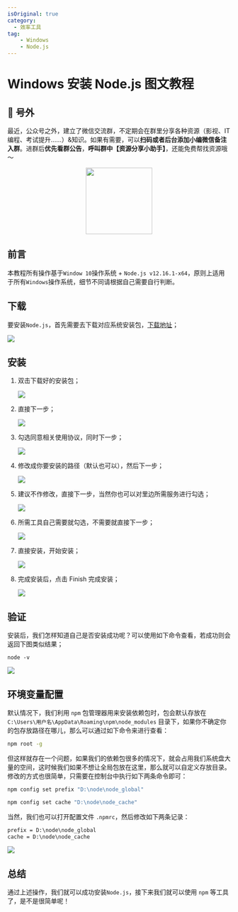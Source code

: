 ```yaml
---
isOriginal: true
category:
  - 效率工具
tag:
    - Windows
    - Node.js
---
```


# Windows 安装 Node.js 图文教程

## 🎈 号外

最近，公众号之外，建立了微信交流群，不定期会在群里分享各种资源（影视、IT 编程、考试提升……）&知识。如果有需要，可以**扫码或者后台添加小编微信备注入群**。进群后**优先看群公告**，**呼叫群中【资源分享小助手】**，还能免费帮找资源哦～

<center>
<img src="/contact/wxgroup.jpg" width="150"> 
</center>

## 前言

本教程所有操作基于`Window 10`操作系统 + `Node.js v12.16.1-x64`，原则上适用于所有`Windows`操作系统，细节不同请根据自己需要自行判断。

## 下载

要安装`Node.js`，首先需要去下载对应系统安装包，[下载地址](https://nodejs.org/zh-cn/download/)；

![](assets/20200511-windows-install-node/format,png-20240216201245587-8085565.png)

##  安装

1. 双击下载好的安装包；

    ![](https://imgconvert.csdnimg.cn/aHR0cHM6Ly9jZG4uanNkZWxpdnIubmV0L2doL2N1bnl1MTk0My9pbWFnZS1ob3N0aW5nLWZvci1ibG9nL2ltZ3NXaW4yMDIwMDQwODIxMDc0MC5wbmc?x-oss-process=image/format,png)

2. 直接下一步；

    ![](assets/20200511-windows-install-node/format,png-20240216201245567.png)

3. 勾选同意相关使用协议，同时下一步；

    ![](assets/20200511-windows-install-node/format,png-20240216201245567-8085565.png)

4. 修改成你要安装的路径（默认也可以），然后下一步；

    ![](assets/20200511-windows-install-node/format,png-20240216201245536.png)

5. 建议不作修改，直接下一步，当然你也可以对里边所需服务进行勾选；

    ![](assets/20200511-windows-install-node/format,png-20240216201245565.png)

6. 所需工具自己需要就勾选，不需要就直接下一步；

    ![](assets/20200511-windows-install-node/format,png-20240216201245564.png)

7. 直接安装，开始安装；

    ![](assets/20200511-windows-install-node/format,png-20240216201245587.png)

8. 完成安装后，点击 Finish 完成安装；

    ![](assets/20200511-windows-install-node/format,png-20240216201245590.png)

##  验证

安装后，我们怎样知道自己是否安装成功呢？可以使用如下命令查看，若成功则会返回下图类似结果；

```shell
node -v
```

![](assets/20200511-windows-install-node/format,png-20240216201245677.png)

## 环境变量配置

默认情况下，我们利用 `npm` 包管理器用来安装依赖包时，包会默认存放在 `C:\Users\用户名\AppData\Roaming\npm\node_modules` 目录下，如果你不确定你的包存放路径在哪儿，那么可以通过如下命令来进行查看：

```bash
npm root -g
```

但这样就存在一个问题，如果我们的依赖包很多的情况下，就会占用我们系统盘大量的空间，这时候我们如果不想让全局包放在这里，那么就可以自定义存放目录。修改的方式也很简单，只需要在控制台中执行如下两条命令即可：

```bash
npm config set prefix "D:\node\node_global"
```

```bash
npm config set cache "D:\node\node_cache"
```

当然，我们也可以打开配置文件 `.npmrc`，然后修改如下两条记录：

```xml
prefix = D:\node\node_global
cache = D:\node\node_cache
```

![](assets/20200511-windows-install-node/90614e36232264ba33de238ec0173007.png)

##  总结

通过上述操作，我们就可以成功安装`Node.js`，接下来我们就可以使用 `npm` 等工具了，是不是很简单呢！